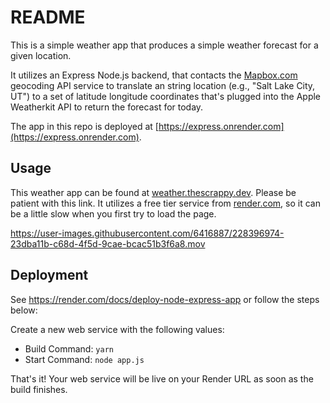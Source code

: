 # README

This is a simple weather app that produces a simple weather forecast for a given location.

It utilizes an Express Node.js backend, that contacts the [Mapbox.com](https://mapbox.com) geocoding API service to translate an string location (e.g., "Salt Lake City, UT") to a set of latitude longitude coordinates that's plugged into the Apple Weatherkit API to return the forecast for today.

The app in this repo is deployed at [https://express.onrender.com](https://express.onrender.com).


## Usage

This weather app can be found at [weather.thescrappy.dev](https://weather.thescrappy.dev). Please be patient with this link. It utilizes a free tier service from [render.com](https://render.com), so it can be a little slow when you first try to load the page.



https://user-images.githubusercontent.com/6416887/228396974-23dba11b-c68d-4f5d-9cae-bcac51b3f6a8.mov







## Deployment

See https://render.com/docs/deploy-node-express-app or follow the steps below:

Create a new web service with the following values:
  * Build Command: `yarn`
  * Start Command: `node app.js`

That's it! Your web service will be live on your Render URL as soon as the build finishes.
